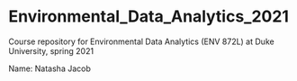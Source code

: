 # Environmental_Data_Analytics_2021
Course repository for Environmental Data Analytics (ENV 872L) at Duke University, spring 2021

Name: Natasha Jacob